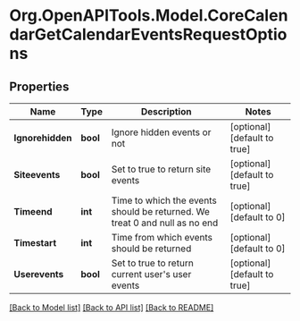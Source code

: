 # Org.OpenAPITools.Model.CoreCalendarGetCalendarEventsRequestOptions

## Properties

Name | Type | Description | Notes
------------ | ------------- | ------------- | -------------
**Ignorehidden** | **bool** | Ignore hidden events or not | [optional] [default to true]
**Siteevents** | **bool** | Set to true to return site events | [optional] [default to true]
**Timeend** | **int** | Time to which the events should be returned. We treat 0 and null as no end | [optional] [default to 0]
**Timestart** | **int** | Time from which events should be returned | [optional] [default to 0]
**Userevents** | **bool** | Set to true to return current user&#39;s user events | [optional] [default to true]

[[Back to Model list]](../README.md#documentation-for-models) [[Back to API list]](../README.md#documentation-for-api-endpoints) [[Back to README]](../README.md)

